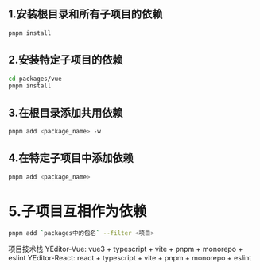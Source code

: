 
## 1.安装根目录和所有子项目的依赖

```bash
pnpm install
```

## 2.安装特定子项目的依赖

```bash
cd packages/vue
pnpm install
```

## 3.在根目录添加共用依赖

```bash
pnpm add <package_name> -w
```

## 4.在特定子项目中添加依赖

```bash
pnpm add <package_name>
```
# 5.子项目互相作为依赖

```bash
pnpm add `packages中的包名` --filter <项目>
```
项目技术栈
YEditor-Vue: vue3 + typescript + vite + pnpm + monorepo + eslint
YEditor-React: react + typescript + vite + pnpm + monorepo + eslint